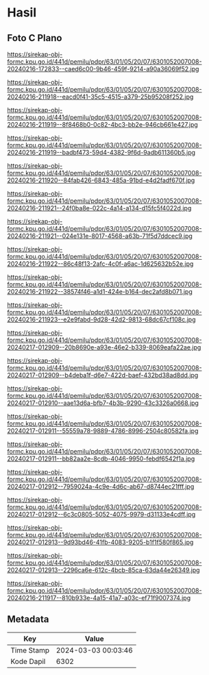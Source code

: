 # Hasil

## Foto C Plano

https://sirekap-obj-formc.kpu.go.id/441d/pemilu/pdpr/63/01/05/20/07/6301052007008-20240216-172833--caed6c00-9b46-459f-9214-a90a36069f52.jpg

https://sirekap-obj-formc.kpu.go.id/441d/pemilu/pdpr/63/01/05/20/07/6301052007008-20240216-211918--eacd0f41-35c5-4515-a379-25b95208f252.jpg

https://sirekap-obj-formc.kpu.go.id/441d/pemilu/pdpr/63/01/05/20/07/6301052007008-20240216-211919--8f8468b0-0c82-4bc3-bb2e-946cb661e427.jpg

https://sirekap-obj-formc.kpu.go.id/441d/pemilu/pdpr/63/01/05/20/07/6301052007008-20240216-211919--badbf473-59d4-4382-9f6d-9adb611360b5.jpg

https://sirekap-obj-formc.kpu.go.id/441d/pemilu/pdpr/63/01/05/20/07/6301052007008-20240216-211920--84fab426-6843-485a-91bd-e4d2fadf670f.jpg

https://sirekap-obj-formc.kpu.go.id/441d/pemilu/pdpr/63/01/05/20/07/6301052007008-20240216-211921--24f0ba8e-022c-4a14-a134-d15fc5f4022d.jpg

https://sirekap-obj-formc.kpu.go.id/441d/pemilu/pdpr/63/01/05/20/07/6301052007008-20240216-211921--024e131e-8017-4568-a63b-71f5d7ddcec9.jpg

https://sirekap-obj-formc.kpu.go.id/441d/pemilu/pdpr/63/01/05/20/07/6301052007008-20240216-211922--86c48f13-2afc-4c0f-a6ac-1d625632b52e.jpg

https://sirekap-obj-formc.kpu.go.id/441d/pemilu/pdpr/63/01/05/20/07/6301052007008-20240216-211922--38574f46-a1d1-424e-b164-dec2afd8b071.jpg

https://sirekap-obj-formc.kpu.go.id/441d/pemilu/pdpr/63/01/05/20/07/6301052007008-20240216-211923--e2e9fabd-9d28-42d2-9813-68dc67cf108c.jpg

https://sirekap-obj-formc.kpu.go.id/441d/pemilu/pdpr/63/01/05/20/07/6301052007008-20240217-012909--20b8690e-a93e-46e2-b339-8069eafa22ae.jpg

https://sirekap-obj-formc.kpu.go.id/441d/pemilu/pdpr/63/01/05/20/07/6301052007008-20240217-012909--b4deba1f-d6e7-422d-baef-432bd38ad8dd.jpg

https://sirekap-obj-formc.kpu.go.id/441d/pemilu/pdpr/63/01/05/20/07/6301052007008-20240217-012910--aae13d6a-bfb7-4b3b-9290-43c3326a0668.jpg

https://sirekap-obj-formc.kpu.go.id/441d/pemilu/pdpr/63/01/05/20/07/6301052007008-20240217-012911--55559a78-9889-4786-8996-2504c80582fa.jpg

https://sirekap-obj-formc.kpu.go.id/441d/pemilu/pdpr/63/01/05/20/07/6301052007008-20240217-012911--bb82aa2e-8cdb-4046-9950-febdf6542f1a.jpg

https://sirekap-obj-formc.kpu.go.id/441d/pemilu/pdpr/63/01/05/20/07/6301052007008-20240217-012912--7959024a-4c9e-4d6c-ab67-d8744ec21fff.jpg

https://sirekap-obj-formc.kpu.go.id/441d/pemilu/pdpr/63/01/05/20/07/6301052007008-20240217-012912--6c3c0805-5052-4075-9979-d31133e4cdff.jpg

https://sirekap-obj-formc.kpu.go.id/441d/pemilu/pdpr/63/01/05/20/07/6301052007008-20240217-012913--9d93bd46-41fb-4083-9205-b1f1f580f865.jpg

https://sirekap-obj-formc.kpu.go.id/441d/pemilu/pdpr/63/01/05/20/07/6301052007008-20240217-012913--2296ca6e-612c-4bcb-85ca-63da44e26349.jpg

https://sirekap-obj-formc.kpu.go.id/441d/pemilu/pdpr/63/01/05/20/07/6301052007008-20240216-211917--810b933e-4a15-41a7-a03c-ef71f9007374.jpg


## Metadata

| Key        | Value               |
| ---------- | ------------------- |
| Time Stamp | 2024-03-03 00:03:46 |
| Kode Dapil | 6302                |



